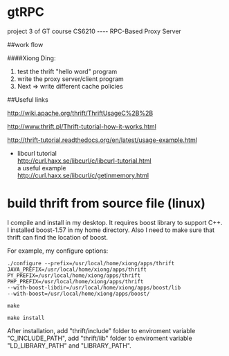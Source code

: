 # gtRPC
project 3 of GT course CS6210 ---- RPC-Based Proxy Server

##work flow

####Xiong Ding: 
1. test the thrift "hello word" program
2. write the proxy server/client program
3. Next => write different cache policies

##Useful links

http://wiki.apache.org/thrift/ThriftUsageC%2B%2B

http://www.thrift.pl/Thrift-tutorial-how-it-works.html

http://thrift-tutorial.readthedocs.org/en/latest/usage-example.html

* libcurl tutorial   
http://curl.haxx.se/libcurl/c/libcurl-tutorial.html    
a useful example  
http://curl.haxx.se/libcurl/c/getinmemory.html

build thrift from source file (linux)
====================
I compile and install in my desktop. It requires boost library to support C++.
I installed boost-1.57 in my home directory. Also I need to make sure that
thrift can find the location of boost.

For example, my configure options:
```
./configure --prefix=/usr/local/home/xiong/apps/thrift 
JAVA_PREFIX=/usr/local/home/xiong/apps/thrift 
PY_PREFIX=/usr/local/home/xiong/apps/thrift 
PHP_PREFIX=/usr/local/home/xiong/apps/thrift 
--with-boost-libdir=/usr/local/home/xiong/apps/boost/lib 
--with-boost=/usr/local/home/xiong/apps/boost/

make

make install
```
After installation, add "thrift/include" folder to enviroment variable
"C_INCLUDE_PATH", add "thrift/lib" folder to enviroment variable 
"LD_LIBRARY_PATH" and "LIBRARY_PATH".
